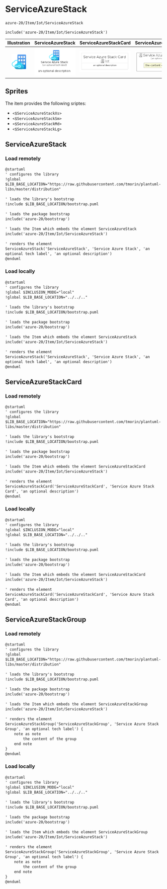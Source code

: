 # ServiceAzureStack


```text
azure-20/Item/Iot/ServiceAzureStack
```

```text
include('azure-20/Item/Iot/ServiceAzureStack')
```



| Illustration | ServiceAzureStack | ServiceAzureStackCard | ServiceAzureStackGroup |
| :---: | :---: | :---: | :---: |
| ![illustration for Illustration](../../../azure-20/Item/Iot/ServiceAzureStack.png) | ![illustration for ServiceAzureStack](../../../azure-20/Item/Iot/ServiceAzureStack.Local.png) | ![illustration for ServiceAzureStackCard](../../../azure-20/Item/Iot/ServiceAzureStackCard.Local.png) | ![illustration for ServiceAzureStackGroup](../../../azure-20/Item/Iot/ServiceAzureStackGroup.Local.png) |



## Sprites
The item provides the following sriptes:

- `<$ServiceAzureStackXs>`
- `<$ServiceAzureStackSm>`
- `<$ServiceAzureStackMd>`
- `<$ServiceAzureStackLg>`





## ServiceAzureStack

### Load remotely
```plantuml
@startuml
' configures the library
!global $LIB_BASE_LOCATION="https://raw.githubusercontent.com/tmorin/plantuml-libs/master/distribution"

' loads the library's bootstrap
!include $LIB_BASE_LOCATION/bootstrap.puml

' loads the package bootstrap
include('azure-20/bootstrap')

' loads the Item which embeds the element ServiceAzureStack
include('azure-20/Item/Iot/ServiceAzureStack')

' renders the element
ServiceAzureStack('ServiceAzureStack', 'Service Azure Stack', 'an optional tech label', 'an optional description')
@enduml
```

### Load locally
```plantuml
@startuml
' configures the library
!global $INCLUSION_MODE="local"
!global $LIB_BASE_LOCATION="../../.."

' loads the library's bootstrap
!include $LIB_BASE_LOCATION/bootstrap.puml

' loads the package bootstrap
include('azure-20/bootstrap')

' loads the Item which embeds the element ServiceAzureStack
include('azure-20/Item/Iot/ServiceAzureStack')

' renders the element
ServiceAzureStack('ServiceAzureStack', 'Service Azure Stack', 'an optional tech label', 'an optional description')
@enduml
```

## ServiceAzureStackCard

### Load remotely
```plantuml
@startuml
' configures the library
!global $LIB_BASE_LOCATION="https://raw.githubusercontent.com/tmorin/plantuml-libs/master/distribution"

' loads the library's bootstrap
!include $LIB_BASE_LOCATION/bootstrap.puml

' loads the package bootstrap
include('azure-20/bootstrap')

' loads the Item which embeds the element ServiceAzureStackCard
include('azure-20/Item/Iot/ServiceAzureStack')

' renders the element
ServiceAzureStackCard('ServiceAzureStackCard', 'Service Azure Stack Card', 'an optional description')
@enduml
```

### Load locally
```plantuml
@startuml
' configures the library
!global $INCLUSION_MODE="local"
!global $LIB_BASE_LOCATION="../../.."

' loads the library's bootstrap
!include $LIB_BASE_LOCATION/bootstrap.puml

' loads the package bootstrap
include('azure-20/bootstrap')

' loads the Item which embeds the element ServiceAzureStackCard
include('azure-20/Item/Iot/ServiceAzureStack')

' renders the element
ServiceAzureStackCard('ServiceAzureStackCard', 'Service Azure Stack Card', 'an optional description')
@enduml
```

## ServiceAzureStackGroup

### Load remotely
```plantuml
@startuml
' configures the library
!global $LIB_BASE_LOCATION="https://raw.githubusercontent.com/tmorin/plantuml-libs/master/distribution"

' loads the library's bootstrap
!include $LIB_BASE_LOCATION/bootstrap.puml

' loads the package bootstrap
include('azure-20/bootstrap')

' loads the Item which embeds the element ServiceAzureStackGroup
include('azure-20/Item/Iot/ServiceAzureStack')

' renders the element
ServiceAzureStackGroup('ServiceAzureStackGroup', 'Service Azure Stack Group', 'an optional tech label') {
    note as note
        the content of the group
    end note
}
@enduml
```

### Load locally
```plantuml
@startuml
' configures the library
!global $INCLUSION_MODE="local"
!global $LIB_BASE_LOCATION="../../.."

' loads the library's bootstrap
!include $LIB_BASE_LOCATION/bootstrap.puml

' loads the package bootstrap
include('azure-20/bootstrap')

' loads the Item which embeds the element ServiceAzureStackGroup
include('azure-20/Item/Iot/ServiceAzureStack')

' renders the element
ServiceAzureStackGroup('ServiceAzureStackGroup', 'Service Azure Stack Group', 'an optional tech label') {
    note as note
        the content of the group
    end note
}
@enduml
```


